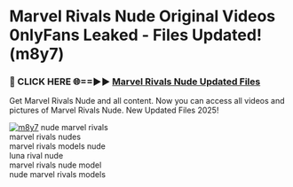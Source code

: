 # Marvel Rivals Nude Original Videos 0nlyFans Leaked - Files Updated! (m8y7)

<h3>🔴 CLICK HERE 🌐==►► <a href="https://tinyurl.com/52m3yx9h" rel="nofollow">Marvel Rivals Nude Updated Files</a></h3>

Get Marvel Rivals Nude and all content. Now you can access all videos and pictures of Marvel Rivals Nude. New Updated Files 2025!

[![m8y7](https://i.imgur.com/TnHtlc8.gif)](https://tinyurl.com/52m3yx9h)
nude marvel rivals<br>
marvel rivals nudes<br>
marvel rivals models nude<br>
luna rival nude<br>
marvel rivals nude model<br>
nude marvel rivals models